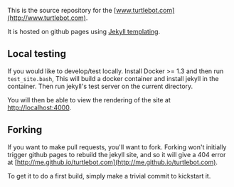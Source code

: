 This is the source repository for the [www.turtlebot.com](http://www.turtlebot.com). 


It is hosted on github pages using [Jekyll templating](http://jekyllrb.com/). 


## Local testing

If you would like to develop/test locally. Install Docker >= 1.3 and then run `test_site.bash`,
This will build a docker container and install jekyll in the container.
Then run jekyll's test server on the current directory.

You will then be able to view the rendering of the site at [http://localhost:4000](http://localhost:4000).

## Forking

If you want to make pull requests, you'll want to fork. Forking won't initially trigger github pages to
rebuild the jekyll site, and so it will give a 404 error at [http://me.github.io/turtlebot.com](http://me.github.io/turtlebot.com).

To get it to do a first build, simply make a trivial commit to kickstart it.